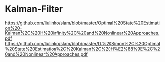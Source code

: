 # Kalman-Filter
https://github.com/liulinbo/slam/blob/master/Optimal%20State%20Estimation%20-Kalman%2C%20H%20infinity%2C%20and%20Nonlinear%20Approaches.pdf
https://github.com/liulinbo/slam/blob/master/D.%20Simon%2C%20Optimal%20State%20Estimation%2C%20Kalman%2C%20H%E2%88%9E%2C%20and%20Nonlinear%20Approaches.pdf
